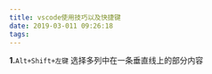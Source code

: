 ```yaml
---
title: vscode使用技巧以及快捷键
date: 2019-03-011 09:26:18
tags:
---
```


**1.**<code>Alt+Shift+左键</code> 选择多列中在一条垂直线上的部分内容